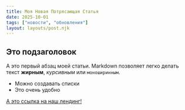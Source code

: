 ```yaml
---
title: Моя Новая Потрясающая Статья
date: 2025-10-01
tags: ["новости", "обновления"]
layout: layouts/post.njk
---
```


## Это подзаголовок

А это первый абзац моей статьи. Markdown позволяет легко делать текст **жирным**, *курсивным* или `моноширинным`.

*   Можно создавать списки
*   Это очень удобно

[А это ссылка на наш лендинг!](https://sethubble-demo.netlify.app/)
